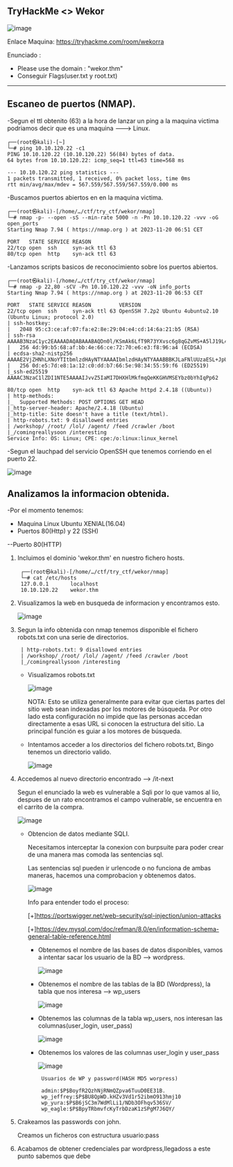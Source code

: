 ## TryHackMe  <> Wekor

![image](https://github.com/Esevka/CTF/assets/139042999/349efd0d-9794-4836-9ee1-99a485f9715d)

Enlace Maquina: https://tryhackme.com/room/wekorra

Enunciado : 
  - Please use the domain : "wekor.thm"
  - Conseguir Flags(user.txt y root.txt)
---

## Escaneo de puertos (NMAP).

-Segun el ttl obtenito (63) a la hora de lanzar un ping a la maquina victima podriamos decir que es una maquina ---> Linux.

    ┌──(root㉿kali)-[~]
    └─# ping 10.10.120.22 -c1                                             
    PING 10.10.120.22 (10.10.120.22) 56(84) bytes of data.
    64 bytes from 10.10.120.22: icmp_seq=1 ttl=63 time=568 ms
    
    --- 10.10.120.22 ping statistics ---
    1 packets transmitted, 1 received, 0% packet loss, time 0ms
    rtt min/avg/max/mdev = 567.559/567.559/567.559/0.000 ms
    
-Buscamos puertos abiertos en en la maquina victima.

    ┌──(root㉿kali)-[/home/…/ctf/try_ctf/wekor/nmap]
    └─# nmap -p- --open -sS --min-rate 5000 -n -Pn 10.10.120.22 -vvv -oG open_ports
    Starting Nmap 7.94 ( https://nmap.org ) at 2023-11-20 06:51 CET
    
    PORT   STATE SERVICE REASON
    22/tcp open  ssh     syn-ack ttl 63
    80/tcp open  http    syn-ack ttl 63

-Lanzamos scripts basicos de reconocimiento sobre los puertos abiertos.

    ┌──(root㉿kali)-[/home/…/ctf/try_ctf/wekor/nmap]
    └─# nmap -p 22,80 -sCV -Pn 10.10.120.22 -vvv -oN info_ports                                                              
    Starting Nmap 7.94 ( https://nmap.org ) at 2023-11-20 06:53 CET
    
    PORT   STATE SERVICE REASON         VERSION
    22/tcp open  ssh     syn-ack ttl 63 OpenSSH 7.2p2 Ubuntu 4ubuntu2.10 (Ubuntu Linux; protocol 2.0)
    | ssh-hostkey: 
    |   2048 95:c3:ce:af:07:fa:e2:8e:29:04:e4:cd:14:6a:21:b5 (RSA)
    | ssh-rsa AAAAB3NzaC1yc2EAAAADAQABAAABAQDn0l/KSmAk6LfT9R73YXvsc6g8qGZvMS+A5lJ19L4G5xbhSpCoEN0kBEZZQfI80sEU7boAfD0/VcdFhURkPxDUdN1wN7a/4alpMMMKf2ey0tpnWTn9nM9JVVI9rloaiD8nIuLesjigq+eEQCaEijfArUtzAJpESwRHrtm2OWTJ+PYNt1NDIbQm1HJHPasD7Im/wW6MF04mB04UrTwhWBHV4lziH7Rk8DYOI1xxfzz7J8bIatuWaRe879XtYA0RgepMzoXKHfLXrOlWJusPtMO2x+ATN2CBEhnNzxiXq+2In/RYMu58uvPBeabSa74BthiucrdJdSwobYVIL27kCt89
    |   256 4d:99:b5:68:af:bb:4e:66:ce:72:70:e6:e3:f8:96:a4 (ECDSA)
    | ecdsa-sha2-nistp256 AAAAE2VjZHNhLXNoYTItbmlzdHAyNTYAAAAIbmlzdHAyNTYAAABBBKJLaFNlUUzaESL+JpUKy/u7jH4OX+57J/GtTCgmoGOg4Fh8mGqS8r5HAgBMg/Bq2i9OHuTMuqazw//oQtRYOhE=
    |   256 0d:e5:7d:e8:1a:12:c0:dd:b7:66:5e:98:34:55:59:f6 (ED25519)
    |_ssh-ed25519 AAAAC3NzaC1lZDI1NTE5AAAAIJvvZ5IaMI7DHXHlMkfmqQeKKGHVMSEYbz0bYhIqPp62
    
    80/tcp open  http    syn-ack ttl 63 Apache httpd 2.4.18 ((Ubuntu))
    | http-methods: 
    |_  Supported Methods: POST OPTIONS GET HEAD
    |_http-server-header: Apache/2.4.18 (Ubuntu)
    |_http-title: Site doesn't have a title (text/html).
    | http-robots.txt: 9 disallowed entries 
    | /workshop/ /root/ /lol/ /agent/ /feed /crawler /boot 
    |_/comingreallysoon /interesting
    Service Info: OS: Linux; CPE: cpe:/o:linux:linux_kernel

-Segun el lauchpad del servicio OpenSSH que tenemos corriendo en el puerto 22.

![image](https://github.com/Esevka/CTF/assets/139042999/e70d53c7-7b2d-49b8-9994-71e67f6ab05f)


## Analizamos la informacion obtenida.

-Por el momento tenemos:

  - Maquina Linux Ubuntu XENIAL(16.04)
  - Puertos 80(Http) y 22 (SSH)

--Puerto 80(HTTP)

  1) Incluimos el dominio 'wekor.thm' en nuestro fichero hosts.

          ┌──(root㉿kali)-[/home/…/ctf/try_ctf/wekor/nmap]
          └─# cat /etc/hosts                              
          127.0.0.1       localhost
          10.10.120.22    wekor.thm

  2) Visualizamos la web en busqueda de informacion y encontramos esto.

      ![image](https://github.com/Esevka/CTF/assets/139042999/ed54338e-091f-4234-a47e-b3a363163874)

  3) Segun la info obtenida con nmap tenemos disponible el fichero robots.txt con una serie de directorios.

          | http-robots.txt: 9 disallowed entries 
          | /workshop/ /root/ /lol/ /agent/ /feed /crawler /boot 
          |_/comingreallysoon /interesting

      - Visualizamos robots.txt

        ![image](https://github.com/Esevka/CTF/assets/139042999/e3e63b16-364f-42f5-a713-b8f2d89f8051)
    
        NOTA: Esto se utiliza generalmente para evitar que ciertas partes del sitio web sean indexadas por los motores de búsqueda.
        Por otro lado esta configuración no impide que las personas accedan directamente a esas URL si conocen la estructura del sitio. La principal función es guiar a los motores de búsqueda.

      - Intentamos acceder a los directorios del fichero robots.txt, Bingo tenemos un directorio valido.
        
        ![image](https://github.com/Esevka/CTF/assets/139042999/8a6d6d33-e36b-4bf3-91b6-689f2fa386fe)

  4) Accedemos al nuevo directorio encontrado --> /it-next

       Segun el enunciado la web es vulnerable a Sqli por lo que vamos al lio, despues de un rato encontramos el campo vulnerable, se encuentra en el carrito de la compra.

       ![image](https://github.com/Esevka/CTF/assets/139042999/bcc5f2fb-0c9a-4c9d-a306-f0996b2c3e9c)

     - Obtencion de datos mediante SQLI.

       Necesitamos interceptar la conexion con burpsuite para poder crear de una manera mas comoda las sentencias sql.

       Las sentencias sql pueden ir urlencode o no funciona de ambas maneras, hacemos una comprobacion y obtenemos datos.

       ![image](https://github.com/Esevka/CTF/assets/139042999/4a5c3621-426d-46aa-85cb-de13c8945697)

       Info para entender todo el proceso:
       
       [+]https://portswigger.net/web-security/sql-injection/union-attacks
       
       [+]https://dev.mysql.com/doc/refman/8.0/en/information-schema-general-table-reference.html

       - Obtenemos el nombre de las bases de datos disponibles, vamos a intentar sacar los usuario de la BD --> wordpress.
      
         ![image](https://github.com/Esevka/CTF/assets/139042999/fda789a6-03c8-4450-a595-c4693afb8093)

       - Obtenemos el nombre de las tablas de la BD (Wordpress), la tabla que nos interesa --> wp_users
      
         ![image](https://github.com/Esevka/CTF/assets/139042999/5f497c9d-1bd7-4406-989c-44c1dd46ad19)

       - Obtenemos las columnas de la tabla wp_users, nos interesan las columnas(user_login, user_pass)

         ![image](https://github.com/Esevka/CTF/assets/139042999/104f8f87-e673-4d13-853e-9ad73a7d3ec9)

       - Obtenemos los valores de las columnas user_login y user_pass

         ![image](https://github.com/Esevka/CTF/assets/139042999/3dfdff14-e73a-48c3-a7a7-e3c065334dfd)

              Usuarios de WP y password(HASH MD5 worpress)
         
              admin:$P$BoyfR2QzhNjRNmQZpva6TuuD0EE31B.
              wp_jeffrey:$P$BU8QpWD.kHZv3Vd1r52ibmO913hmj10
              wp_yura:$P$B6jSC3m7WdMlLi1/NDb3OFhqv536SV/
              wp_eagle:$P$BpyTRbmvfcKyTrbDzaK1zSPgM7J6QY/

  5) Crakeamos las passwords con john.

     Creamos un ficheros con estructura usuario:pass 
         


  6) Acabamos de obtener credenciales par wordpress,llegadoss a este punto sabemos que debe

         
      
         

       



       

     






    
                          

  


